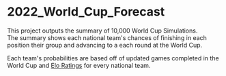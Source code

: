 # 2022_World_Cup_Forecast
This project outputs the summary of 10,000 World Cup Simulations. <br>
The summary shows each national team's chances of finishing in each position their group and advancing to a each round at the World Cup. 

Each team's probabilities are based off of updated games completed in the World Cup and [Elo Ratings](http://www.eloratings.net/) for every national team.
